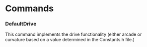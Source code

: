 # Commands

### DefaultDrive
This command implements the drive functionality (either arcade or curvature based on a value determined in the Constants.h file.)
